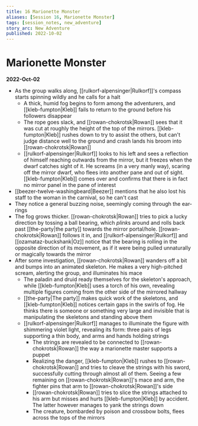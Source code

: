 ```yaml
---
title: 16 Marionette Monster
aliases: [Session 16, Marionette Monster]
tags: [session_notes, new_adventure]
story_arc: New Adventure
published: 2022-10-02
---
```

# Marionette Monster
**2022-Oct-02**

- As the group walks along, [[rulkorf-alpensinger|Rulkorf]]'s compass starts spinning wildly and he calls for a halt
	- A thick, humid fog begins to form among the adventurers, and [[kleb-fumpton|Kleb]] fails to return to the ground before his followers disappear
	- The rope goes slack, and [[rowan-chokrotsk|Rowan]] sees that it was cut at roughly the height of the top of the mirrors. [[kleb-fumpton|Kleb]] rushes down to try to assist the others, but can't judge distance well to the ground and crash lands his broom into [[rowan-chokrotsk|Rowan]]
	- [[rulkorf-alpensinger|Rulkorf]] looks to his left and sees a reflection of himself reaching outwards from the mirror, but it freezes when the dwarf catches sight of it. He screams (in a very manly way), scaring off the mirror dwarf, who flees into another pane and out of sight. [[kleb-fumpton|Kleb]] comes over and confirms that there is in fact no mirror panel in the pane of interest
- [[beezer-twelve-washingbeard|Beezer]] mentions that he also lost his staff to the woman in the carnival, so he can't cast
- They notice a general buzzing noise, seemingly coming through the ear-rings
- The fog grows thicker. [[rowan-chokrotsk|Rowan]] tries to pick a lucky direction by tossing a ball bearing, which *plink*s around and rolls back past [[the-party|the party]] towards the mirror portal/hole. [[rowan-chokrotsk|Rowan]] follows it in, and [[rulkorf-alpensinger|Rulkorf]] and [[ozamataz-buckshank|Oz]] notice that the bearing is rolling in the opposite direction of its movement, as if it were being pulled unnaturally or magically towards the mirror
- After some investigation, [[rowan-chokrotsk|Rowan]] wanders off a bit and bumps into an animated skeleton. He makes a very high-pitched scream, alerting the group, and illuminates his mace
	- The paladin and druid ready themselves for the skeleton's approach, while [[kleb-fumpton|Kleb]] uses a torch of his own, revealing multiple figures coming from the other side of the mirrored hallway
	- [[the-party|The party]] makes quick work of the skeletons, and [[kleb-fumpton|Kleb]] notices certain gaps in the swirls of fog. He thinks there is someone or something very large and invisible that is manipulating the skeletons and standing above them
	- [[rulkorf-alpensinger|Rulkorf]] manages to illuminate the figure with shimmering violet light, revealing its form: three pairs of legs supporting a thin body, and arms and hands holding strings
		- The strings are revealed to be connected to [[rowan-chokrotsk|Rowan]] the way a marionette master supports a puppet
		- Realizing the danger, [[kleb-fumpton|Kleb]] rushes to [[rowan-chokrotsk|Rowan]] and tries to cleave the strings with his sword, successfully cutting through almost all of them.  Seeing a few remaining on [[rowan-chokrotsk|Rowan]]'s mace and arm, the fighter pins that arm to [[rowan-chokrotsk|Rowan]]'s side
		- [[rowan-chokrotsk|Rowan]] tries to slice the strings attached to his arm but misses and hurts [[kleb-fumpton|Kleb]] by accident. The latter however manages to yank the strings down
		- The creature, bombarded by poison and crossbow bolts, flees across the tops of the mirrors